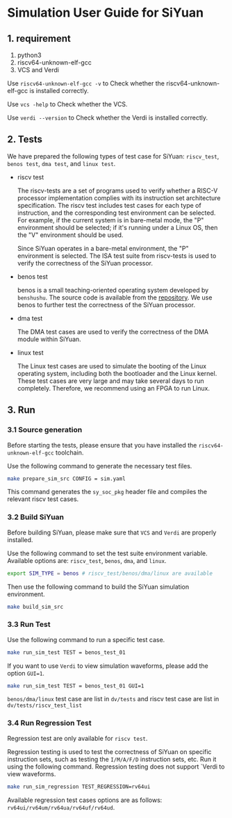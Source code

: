 # Simulation User Guide for SiYuan
## 1. requirement
1. python3 
2. riscv64-unknown-elf-gcc
3. VCS and Verdi

Use `riscv64-unknown-elf-gcc -v` to Check whether the riscv64-unknown-elf-gcc is installed correctly. 

Use `vcs -help` to Check whether the VCS. 

Use `verdi --version` to Check whether the Verdi is installed correctly.

## 2. Tests
We have prepared the following types of test case for SiYuan: `riscv_test`, `benos test`, `dma test`, and `linux test`.

* riscv test 
   
   The riscv-tests are a set of programs used to verify whether a RISC-V processor implementation complies with its instruction set architecture specification. The riscv test includes test cases for each type of instruction, and the corresponding test environment can be selected. For example, if the current system is in bare-metal mode, the "P" environment should be selected; if it's running under a Linux OS, then the "V" environment should be used.
   
   Since SiYuan operates in a bare-metal environment, the "P" environment is selected. The ISA test suite from riscv-tests is used to verify the correctness of the SiYuan processor. 

* benos test
    
    benos is a small teaching-oriented operating system developed by `benshushu`. The source code is available from the [repository](https://github.com/runninglinuxkernel/riscv_programming_practice). We use benos to further test the correctness of the SiYuan processor.

* dma test
    
    The DMA test cases are used to verify the correctness of the DMA module within SiYuan.

* linux test

    The Linux test cases are used to simulate the booting of the Linux operating system, including both the bootloader and the Linux kernel. These test cases are very large and may take several days to run completely. Therefore, we recommend using an FPGA to run Linux.

## 3. Run

### 3.1 Source generation

Before starting the tests, please ensure that you have installed the `riscv64-unknown-elf-gcc` toolchain.

Use the following command to generate the necessary test files.
```bash
make prepare_sim_src CONFIG = sim.yaml
```

This command generates the `sy_soc_pkg` header file and compiles the relevant riscv test cases.

### 3.2 Build SiYuan

Before building SiYuan, please make sure that `VCS` and `Verdi` are properly installed.

Use the following command to set the test suite environment variable. Available options are: `riscv_test`, `benos`, `dma`, and `linux`.
```bash
export SIM_TYPE = benos # riscv_test/benos/dma/linux are available
```

Then use the following command to build the SiYuan simulation environment.
```bash
make build_sim_src
```

### 3.3 Run Test
Use the following command to run a specific test case. 
```bash
make run_sim_test TEST = benos_test_01 
```
If you want to use `Verdi` to view simulation waveforms, please add the option `GUI=1`.
```bash
make run_sim_test TEST = benos_test_01 GUI=1
```

`benos/dma/linux` test case are list in `dv/tests` and riscv test case are list in `dv/tests/riscv_test_list`

### 3.4 Run Regression Test
Regression test are only available for `riscv test`. 

Regression testing is used to test the correctness of SiYuan on specific instruction sets, such as testing the `I/M/A/F/D` instruction sets, etc. Run it using the following command. Regression testing does not support `Verdi to view waveforms.

```bash
make run_sim_regression TEST_REGRESSION=rv64ui
```

Available regression test cases options are as follows: `rv64ui/rv64um/rv64ua/rv64uf/rv64ud`.

